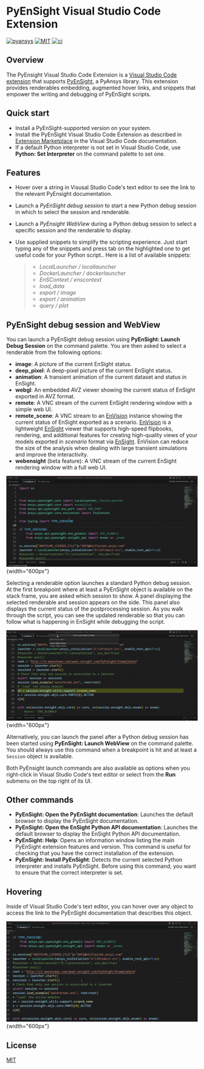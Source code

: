 # PyEnSight Visual Studio Code Extension

[![pyansys](https://img.shields.io/badge/Py-Ansys-ffc107.svg?logo=data:image/png;base64,iVBORw0KGgoAAAANSUhEUgAAABAAAAAQCAIAAACQkWg2AAABDklEQVQ4jWNgoDfg5mD8vE7q/3bpVyskbW0sMRUwofHD7Dh5OBkZGBgW7/3W2tZpa2tLQEOyOzeEsfumlK2tbVpaGj4N6jIs1lpsDAwMJ278sveMY2BgCA0NFRISwqkhyQ1q/Nyd3zg4OBgYGNjZ2ePi4rB5loGBhZnhxTLJ/9ulv26Q4uVk1NXV/f///////69du4Zdg78lx//t0v+3S88rFISInD59GqIH2esIJ8G9O2/XVwhjzpw5EAam1xkkBJn/bJX+v1365hxxuCAfH9+3b9/+////48cPuNehNsS7cDEzMTAwMMzb+Q2u4dOnT2vWrMHu9ZtzxP9vl/69RVpCkBlZ3N7enoDXBwEAAA+YYitOilMVAAAAAElFTkSuQmCC)](https://docs.pyansys.com/)
[![MIT](https://img.shields.io/badge/License-MIT-yellow.svg)](https://opensource.org/licenses/MIT)
[![ci](https://github.com/ansys-internal/ansys-pyensight-vscode/actions/workflows/ci_cd.yml/badge.svg?branch=main)](https://github.com/ansys-internal/ansys-pyensight-vscode/actions?query=branch%3Amain)

## Overview

The PyEnsight Visual Studio Code Extension is a [Visual Studio
Code](https://code.visualstudio.com/)
[extension](https://marketplace.visualstudio.com/VSCode) that supports
[PyEnSight](https://ensight.docs.pyansys.com/version/stable/), a PyAnsys
library. This extension provides renderables embedding, augmented hover
links, and snippets that empower the writing and debugging of PyEnSight
scripts.

## Quick start

-   Install a PyEnSight-supported version on your system.
-   Install the PyEnSight Visual Studio Code Extension as described in
    [Extension
    Marketplace](https://code.visualstudio.com/docs/editor/extension-marketplace)
    in the Visual Studio Code documentation.
-   If a default Python interpreter is not set in Visual Studio Code,
    use **Python: Set Interpreter** on the command palette to set one.

## Features

-   Hover over a string in Visusal Studio Code\'s text editor to see the
    link to the relevant PyEnsight documentation.

-   Launch a *PyEnSight debug session* to start a new Python debug
    session in which to select the session and renderable.

-   Launch a *PyEnsight WebView* during a Python debug session to select
    a specific session and the renderable to display.

-   Use supplied snippets to simplify the scripting experience. Just
    start typing any of the snippets and press tab on the highlighted
    one to get useful code for your Python script.. Here is a list of
    available snippets:

    > -   *LocalLauncher / locallauncher*
    > -   *DockerLauncher / dockerlauncher*
    > -   *EnSContext / enscontext*
    > -   *load_data*
    > -   *export / image*
    > -   *export / animation*
    > -   *query / plot*

## PyEnSight debug session and WebView

You can launch a PyEnSight debug session using **PyEnSight: Launch Debug
Session** on the command palette. You are then asked to select a
renderable from the following options:

-   **image**: A picture of the current EnSight status.
-   **deep_pixel**: A deep-pixel picture of the current EnSight status.
-   **animation**: A transient animation of the current dataset and
    status in EnSight.
-   **webgl**: An embedded AVZ viewer showing the current status of
    EnSight exported in AVZ format.
-   **remote**: A VNC stream of the current EnSight rendering window
    with a simple web UI.
-   **remote_scene**: A VNC stream to an
    [EnVision](https://www.ansys.com/products/fluids/ansys-ensight/envision-viewer)
    instance showing the current status of EnSight exported as a
    scenario.
    [EnVision](https://www.ansys.com/products/fluids/ansys-ensight/envision-viewer)
    is a lightweight
    [EnSight](https://www.ansys.com/products/fluids/ansys-ensight)
    viewer that supports high-speed flipbooks, rendering, and additional
    features for creating high-quality views of your models exported in
    *scenario* format via
    [EnSight](https://www.ansys.com/products/fluids/ansys-ensight).
    EnVision can reduce the size of the analysis when dealing with large
    transient simulations and improve the interactivity.
-   **webensight** (beta feature): A VNC stream of the current EnSight
    rendering window with a full web UI.

![image](images/pyensightremote.gif){width="600px"}

Selecting a renderable option launches a standard Python debug session.
At the first breakpoint where at least a PyEnSight object is available
on the stack frame, you are asked which session to show. A panel
displaying the selected renderable and session appears on the side. This
panel also displays the current status of the postprocessing session. As
you walk through the script, you can see the updated renderable so that
you can follow what is happening in EnSight while debugging the script.

![image](images/pyensightsession.gif){width="600px"}

Alternatively, you can launch the panel after a Python debug session has
been started using **PyEnSight: Launch WebView** on the command palette.
You should always use this command when a breakpoint is hit and at least
a `Session` object is available.

Both PyEnsight launch commands are also available as options when you
right-click in Visual Studio Code\'s text editor or select from the
**Run** submenu on the top right of its UI.

## Other commands

-   **PyEnSight: Open the PyEnSight documentation**: Launches the
    default browser to display the PyEnSight documentation.
-   **PyEnSight: Open the EnSight Python API documentation**: Launches
    the default browser to display the EnSight Python API documentation.
-   **PyEnSight: Help**: Opens an information window listing the main
    PyEnSight extension features and version. This command is useful for
    checking that you have the correct installation of the extension.
-   **PyEnSight: Install PyEnSight**: Detects the current selected
    Python interpreter and installs PyEnSight. Before using this
    command, you want to ensure that the correct interpreter is set.

## Hovering

Inside of Visual Studio Code\'s text editor, you can hover over any
object to access the link to the PyEnSight documentation that describes
this object.

![image](images/hover.gif){width="600px"}

## License

[MIT](https://github.com/ansys-internal/ansys-pyensight-vscode/blob/main/LICENSE)
